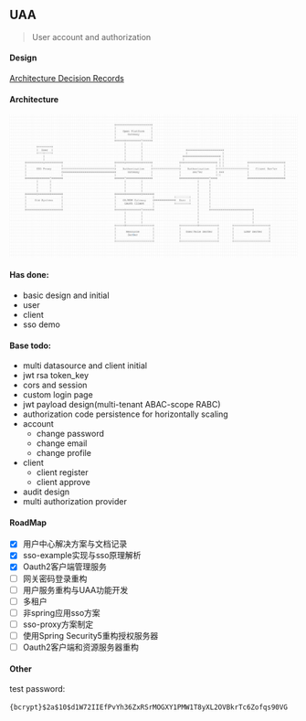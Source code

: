## UAA
> User account and authorization

#### Design

[Architecture Decision Records](docs/architecture/decisions)

#### Architecture

![architecture](docs/images/UAA.png)

#### Has done:
+ basic design and initial
+ user
+ client
+ sso demo

#### Base todo:
+ multi datasource and client initial
+ jwt rsa token_key
+ cors and session
+ custom login page
+ jwt payload design(multi-tenant ABAC-scope RABC)
+ authorization code persistence for horizontally scaling
+ account
    - change password
    - change email
    - change profile
+ client
    - client register
    - client approve
+ audit design
+ multi authorization provider

#### RoadMap
- [x] 用户中心解决方案与文档记录
- [x] sso-example实现与sso原理解析
- [x] Oauth2客户端管理服务
- [ ] 网关密码登录重构
- [ ] 用户服务重构与UAA功能开发
- [ ] 多租户
- [ ] 非spring应用sso方案
- [ ] sso-proxy方案制定
- [ ] 使用Spring Security5重构授权服务器
- [ ] Oauth2客户端和资源服务器重构

#### Other
test password:

`{bcrypt}$2a$10$d1W72IIEfPvYh36ZxRSrMOGXY1PMW1T8yXL2OVBkrTc6Zofqs90VG`
